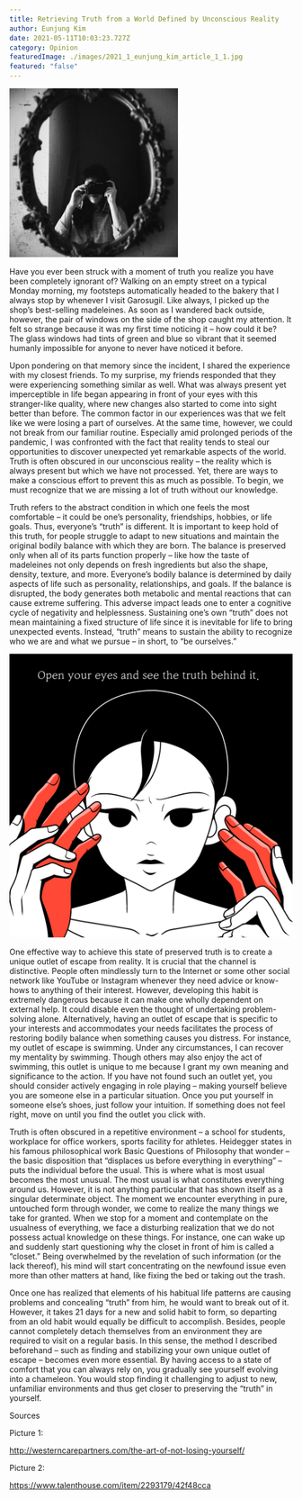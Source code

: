 ```yaml
---
title: Retrieving Truth from a World Defined by Unconscious Reality
author: Eunjung Kim
date: 2021-05-11T10:03:23.727Z
category: Opinion
featuredImage: ./images/2021_1_eunjung_kim_article_1_1.jpg
featured: "false"
---
```

![](images/2021_1_eunjung_kim_article_1_1.jpg)

<!--StartFragment-->

Have you ever been struck with a moment of truth you realize you have been completely ignorant of? Walking on an empty street on a typical Monday morning, my footsteps automatically headed to the bakery that I always stop by whenever I visit Garosugil. Like always, I picked up the shop’s best-selling madeleines. As soon as I wandered back outside, however, the pair of windows on the side of the shop caught my attention. It felt so strange because it was my first time noticing it – how could it be? The glass windows had tints of green and blue so vibrant that it seemed humanly impossible for anyone to never have noticed it before.



Upon pondering on that memory since the incident, I shared the experience with my closest friends. To my surprise, my friends responded that they were experiencing something similar as well. What was always present yet imperceptible in life began appearing in front of your eyes with this stranger-like quality, where new changes also started to come into sight better than before. The common factor in our experiences was that we felt like we were losing a part of ourselves. At the same time, however, we could not break from our familiar routine. Especially amid prolonged periods of the pandemic, I was confronted with the fact that reality tends to steal our opportunities to discover unexpected yet remarkable aspects of the world. Truth is often obscured in our unconscious reality – the reality which is always present but which we have not processed. Yet, there are ways to make a conscious effort to prevent this as much as possible. To begin, we must recognize that we are missing a lot of truth without our knowledge.



Truth refers to the abstract condition in which one feels the most comfortable – it could be one’s personality, friendships, hobbies, or life goals. Thus, everyone’s “truth” is different. It is important to keep hold of this truth, for people struggle to adapt to new situations and maintain the original bodily balance with which they are born. The balance is preserved only when all of its parts function properly – like how the taste of madeleines not only depends on fresh ingredients but also the shape, density, texture, and more. Everyone’s bodily balance is determined by daily aspects of life such as personality, relationships, and goals. If the balance is disrupted, the body generates both metabolic and mental reactions that can cause extreme suffering. This adverse impact leads one to enter a cognitive cycle of negativity and helplessness. Sustaining one’s own “truth” does not mean maintaining a fixed structure of life since it is inevitable for life to bring unexpected events. Instead, “truth” means to sustain the ability to recognize who we are and what we pursue – in short, to “be ourselves.”



![](images/2021_1_eunjung_kim_article_1_2.jpg)



One effective way to achieve this state of preserved truth is to create a unique outlet of escape from reality. It is crucial that the channel is distinctive. People often mindlessly turn to the Internet or some other social network like YouTube or Instagram whenever they need advice or know-hows to anything of their interest. However, developing this habit is extremely dangerous because it can make one wholly dependent on external help. It could disable even the thought of undertaking problem-solving alone. Alternatively, having an outlet of escape that is specific to your interests and accommodates your needs facilitates the process of restoring bodily balance when something causes you distress. For instance, my outlet of escape is swimming. Under any circumstances, I can recover my mentality by swimming. Though others may also enjoy the act of swimming, this outlet is unique to me because I grant my own meaning and significance to the action. If you have not found such an outlet yet, you should consider actively engaging in role playing – making yourself believe you are someone else in a particular situation. Once you put yourself in someone else’s shoes, just follow your intuition. If something does not feel right, move on until you find the outlet you click with.



Truth is often obscured in a repetitive environment – a school for students, workplace for office workers, sports facility for athletes. Heidegger states in his famous philosophical work Basic Questions of Philosophy that wonder – the basic disposition that “displaces us before everything in everything” – puts the individual before the usual. This is where what is most usual becomes the most unusual. The most usual is what constitutes everything around us. However, it is not anything particular that has shown itself as a singular determinate object. The moment we encounter everything in pure, untouched form through wonder, we come to realize the many things we take for granted. When we stop for a moment and contemplate on the usualness of everything, we face a disturbing realization that we do not possess actual knowledge on these things. For instance, one can wake up and suddenly start questioning why the closet in front of him is called a “closet.” Being overwhelmed by the revelation of such information (or the lack thereof), his mind will start concentrating on the newfound issue even more than other matters at hand, like fixing the bed or taking out the trash.



Once one has realized that elements of his habitual life patterns are causing problems and concealing “truth” from him, he would want to break out of it. However, it takes 21 days for a new and solid habit to form, so departing from an old habit would equally be difficult to accomplish. Besides, people cannot completely detach themselves from an environment they are required to visit on a regular basis. In this sense, the method I described beforehand – such as finding and stabilizing your own unique outlet of escape – becomes even more essential. By having access to a state of comfort that you can always rely on, you gradually see yourself evolving into a chameleon. You would stop finding it challenging to adjust to new, unfamiliar environments and thus get closer to preserving the “truth” in yourself.



Sources

Picture 1:

<http://westerncarepartners.com/the-art-of-not-losing-yourself/>

Picture 2:

<https://www.talenthouse.com/item/2293179/42f48cca>

<!--EndFragment-->